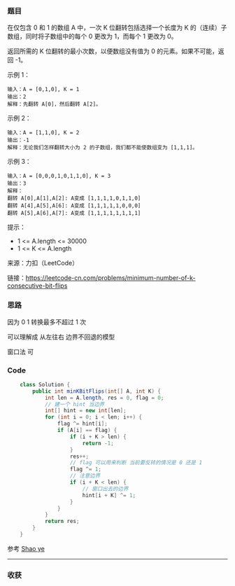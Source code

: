 ### 题目
在仅包含 0 和 1 的数组 A 中，一次 K 位翻转包括选择一个长度为 K 的（连续）子数组，同时将子数组中的每个 0 更改为 1，而每个 1 更改为 0。

返回所需的 K 位翻转的最小次数，以便数组没有值为 0 的元素。如果不可能，返回 -1。

示例 1：
```
输入：A = [0,1,0], K = 1
输出：2
解释：先翻转 A[0]，然后翻转 A[2]。
```
示例 2：
```
输入：A = [1,1,0], K = 2
输出：-1
解释：无论我们怎样翻转大小为 2 的子数组，我们都不能使数组变为 [1,1,1]。
```
示例 3：
```
输入：A = [0,0,0,1,0,1,1,0], K = 3
输出：3
解释：
翻转 A[0],A[1],A[2]: A变成 [1,1,1,1,0,1,1,0]
翻转 A[4],A[5],A[6]: A变成 [1,1,1,1,1,0,0,0]
翻转 A[5],A[6],A[7]: A变成 [1,1,1,1,1,1,1,1]
```

提示：

- 1 <= A.length <= 30000
- 1 <= K <= A.length

来源：力扣（LeetCode）

链接：https://leetcode-cn.com/problems/minimum-number-of-k-consecutive-bit-flips
### 思路

因为 0 1 转换最多不超过 1 次

可以理解成 从左往右 边界不回退的模型 

窗口法 可

### Code
```java
    class Solution {
        public int minKBitFlips(int[] A, int K) {
            int len = A.length, res = 0, flag = 0;
            // 建一个 hint 当边界
            int[] hint = new int[len];
            for (int i = 0; i < len; i++) {
                flag ^= hint[i];
                if (A[i] == flag) {
                    if (i + K > len) {
                        return -1;
                    }
                    res++;
                    // flag 可以用来判断 当前要反转的情况是 0 还是 1 
                    flag ^= 1;
                    // 注意边界
                    if (i + K < len) {
                        // 窗口出去的边界
                        hint[i + K] ^= 1;
                    }
                }
            }
            return res;
        }
    }
```

参考 [Shao ye](https://leetcode-cn.com/u/shaoye/)

*** 
### 收获
